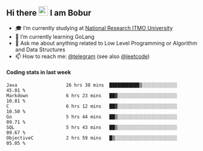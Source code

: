 ## Hi there <img src="https://media.giphy.com/media/hvRJCLFzcasrR4ia7z/giphy.gif" width="25px" height="25px"> I am Bobur

- :mortar_board: I’m currently studying at [National Research ITMO University](https://itmo.ru/)
- :seedling: I’m currently learning GoLang
- :speech_balloon: Ask me about anything related to Low Level Programming or Algorithm and Data Structures
- :mailbox: How to reach me: [@telegram](https://t.me/octoant) (see also [@leetcode](https://leetcode.com/octoant/))    

#### Coding stats in last week

<!--START_SECTION:waka-->

```text
Java                  26 hrs 38 mins  ███████████▒░░░░░░░░░░░░░   45.01 %
Markdown              6 hrs 23 mins   ██▓░░░░░░░░░░░░░░░░░░░░░░   10.81 %
C                     6 hrs 12 mins   ██▓░░░░░░░░░░░░░░░░░░░░░░   10.50 %
Go                    5 hrs 44 mins   ██▒░░░░░░░░░░░░░░░░░░░░░░   09.71 %
SQL                   5 hrs 43 mins   ██▒░░░░░░░░░░░░░░░░░░░░░░   09.67 %
ObjectiveC            2 hrs 59 mins   █▒░░░░░░░░░░░░░░░░░░░░░░░   05.05 %
```

<!--END_SECTION:waka-->
